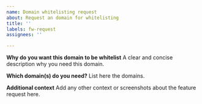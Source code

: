 ```yaml
---
name: Domain whitelisting request
about: Request an domain for whitelisting
title: ''
labels: fw-request
assignees: ''

---
```


**Why do you want this domain to be whitelist**
A clear and concise description why you need this domain.

**Which domain(s) do you need?**
List here the domains.

**Additional context**
Add any other context or screenshots about the feature request here.
